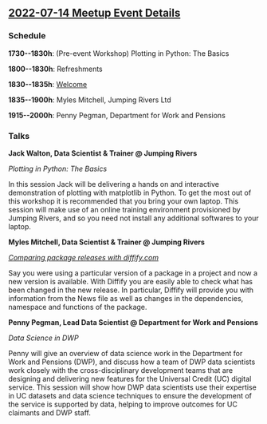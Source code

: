 ## [2022-07-14 Meetup Event Details](https://www.meetup.com/newcastle-upon-tyne-data-science-meetup/events/286235478/)

### Schedule

**1730--1830h**: (Pre-event Workshop) Plotting in Python: The Basics

**1800--1830h**: Refreshments

**1830--1835h**: [Welcome](./2022-07-14-welcome.pdf)

**1835--1900h**: Myles Mitchell, Jumping Rivers Ltd

**1915--2000h**: Penny Pegman, Department for Work and Pensions

### Talks

**Jack Walton, Data Scientist & Trainer @ Jumping Rivers**

_Plotting in Python: The Basics_

In this session Jack will be delivering a hands on and interactive
demonstration of plotting with matplotlib in Python. To get the most out of
this workshop it is recommended that you bring your own laptop. This session
will make use of an online training environment provisioned by Jumping Rivers,
and so you need not install any additional softwares to your laptop.

**Myles Mitchell, Data Scientist & Trainer @ Jumping Rivers**

[_Comparing package releases with diffify.com_](./2022-07-14-comparing-package-releases-with-diffify.pdf)

Say you were using a particular version of a package in a project and now a new
version is available. With Diffify you are easily able to check what has been
changed in the new release. In particular, Diffify will provide you with
information from the News file as well as changes in the dependencies,
namespace and functions of the package.

**Penny Pegman, Lead Data Scientist @ Department for Work and Pensions**

_Data Science in DWP_

Penny will give an overview of data science work in the Department for Work and
Pensions (DWP), and discuss how a team of DWP data scientists work closely with
the cross-disciplinary development teams that are designing and delivering new
features for the Universal Credit (UC) digital service. This session will show
how DWP data scientists use their expertise in UC datasets and data science
techniques to ensure the development of the service is supported by data,
helping to improve outcomes for UC claimants and DWP staff.
